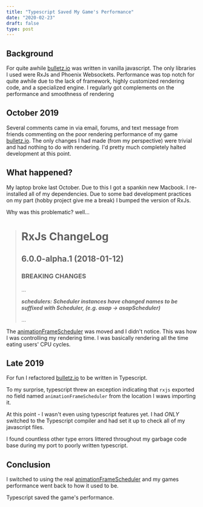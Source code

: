 ```yaml
---
title: "Typescript Saved My Game's Performance"
date: "2020-02-23"
draft: false
type: post
---
```

## Background
For quite awhile [bulletz.io](https://bulletz.io) was written in vanilla javascript.
The only libraries I used were RxJs and Phoenix Websockets.
Performance was top notch for quite awhile due to the lack of framework, highly customized rendering code, and a specialized engine.
I regularly got complements on the performance and smoothness of rendering

## October 2019
Several comments came in via email, forums, and text message from friends commenting on the poor rendering performance of my game [bulletz.io](https://bulletz.io).
The only changes I had made (from my perspective) were trivial and had nothing to do with rendering.
I'd pretty much completely halted development at this point.

## What happened?
My laptop broke last October.  Due to this I got a spankin new Macbook.
I re-installed all of my dependencies.  Due to some bad development practices on my part (hobby project give me a break) I bumped the version of RxJs.

Why was this problematic?
well...

> # RxJs ChangeLog
> ## 6.0.0-alpha.1 (2018-01-12)
> ### BREAKING CHANGES
> ...
>
> ***schedulers: Scheduler instances have changed names to be suffixed with Scheduler, (e.g. asap -> asapScheduler)***
>
> ...


The [animationFrameScheduler](https://rxjs.dev/api/index/const/animationFrameScheduler) was moved and I didn't notice.
This was how I was controlling my rendering  time.
I was basically rendering all the time eating users' CPU cycles.

## Late 2019
For fun I refactored [bulletz.io](https://bulletz.io) to be written in Typescript.

To my surprise, typescript threw an exception indicating that `rxjs` exported no field named `animationFrameScheduler` from the location I waws importing it.

At this point - I wasn't even using typescript features yet.  I had *ONLY* switched to the Typescript compiler and had set it up to check all of my javascript files.

I found countless other type errors littered throughout my garbage code base during my port to poorly written typescript.

## Conclusion
I switched to using the real [animationFrameScheduler](https://rxjs.dev/api/index/const/animationFrameScheduler) and my games performance went back to how it used to be.

Typescript saved the game's performance.
